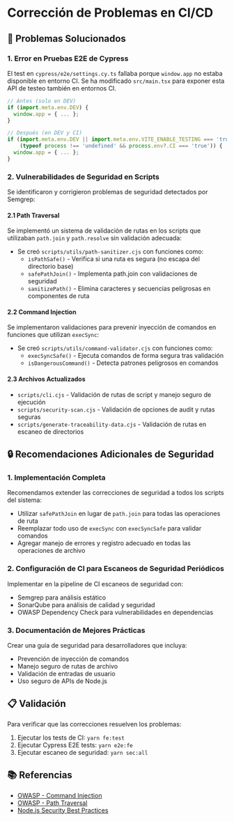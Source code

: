 # Corrección de Problemas en CI/CD

## 🚨 Problemas Solucionados

### 1. Error en Pruebas E2E de Cypress
El test en `cypress/e2e/settings.cy.ts` fallaba porque `window.app` no estaba disponible en entorno CI. Se ha modificado `src/main.tsx` para exponer esta API de testeo también en entornos CI.

```js
// Antes (solo en DEV)
if (import.meta.env.DEV) {
  window.app = { ... };
}

// Después (en DEV y CI)
if (import.meta.env.DEV || import.meta.env.VITE_ENABLE_TESTING === 'true' || 
    (typeof process !== 'undefined' && process.env?.CI === 'true')) {
  window.app = { ... };
}
```

### 2. Vulnerabilidades de Seguridad en Scripts
Se identificaron y corrigieron problemas de seguridad detectados por Semgrep:

#### 2.1 Path Traversal
Se implementó un sistema de validación de rutas en los scripts que utilizaban `path.join` y `path.resolve` sin validación adecuada:

* Se creó `scripts/utils/path-sanitizer.cjs` con funciones como:
  - `isPathSafe()` - Verifica si una ruta es segura (no escapa del directorio base)
  - `safePathJoin()` - Implementa path.join con validaciones de seguridad
  - `sanitizePath()` - Elimina caracteres y secuencias peligrosas en componentes de ruta

#### 2.2 Command Injection
Se implementaron validaciones para prevenir inyección de comandos en funciones que utilizan `execSync`:

* Se creó `scripts/utils/command-validator.cjs` con funciones como:
  - `execSyncSafe()` - Ejecuta comandos de forma segura tras validación
  - `isDangerousCommand()` - Detecta patrones peligrosos en comandos

#### 2.3 Archivos Actualizados
* `scripts/cli.cjs` - Validación de rutas de script y manejo seguro de ejecución
* `scripts/security-scan.cjs` - Validación de opciones de audit y rutas seguras
* `scripts/generate-traceability-data.cjs` - Validación de rutas en escaneo de directorios

## 🔒 Recomendaciones Adicionales de Seguridad

### 1. Implementación Completa
Recomendamos extender las correcciones de seguridad a todos los scripts del sistema:

* Utilizar `safePathJoin` en lugar de `path.join` para todas las operaciones de ruta
* Reemplazar todo uso de `execSync` con `execSyncSafe` para validar comandos
* Agregar manejo de errores y registro adecuado en todas las operaciones de archivo

### 2. Configuración de CI para Escaneos de Seguridad Periódicos
Implementar en la pipeline de CI escaneos de seguridad con:
* Semgrep para análisis estático
* SonarQube para análisis de calidad y seguridad
* OWASP Dependency Check para vulnerabilidades en dependencias

### 3. Documentación de Mejores Prácticas
Crear una guía de seguridad para desarrolladores que incluya:
* Prevención de inyección de comandos
* Manejo seguro de rutas de archivo
* Validación de entradas de usuario
* Uso seguro de APIs de Node.js

## 📋 Validación
Para verificar que las correcciones resuelven los problemas:
1. Ejecutar los tests de CI: `yarn fe:test`
2. Ejecutar Cypress E2E tests: `yarn e2e:fe`
3. Ejecutar escaneo de seguridad: `yarn sec:all`

## 📚 Referencias

* [OWASP - Command Injection](https://owasp.org/www-community/attacks/Command_Injection)
* [OWASP - Path Traversal](https://owasp.org/www-community/attacks/Path_Traversal)
* [Node.js Security Best Practices](https://nodejs.org/en/docs/guides/security)
